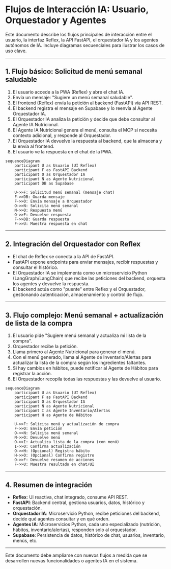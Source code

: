 # Flujos de Interacción IA: Usuario, Orquestador y Agentes

Este documento describe los flujos principales de interacción entre el usuario, la interfaz Reflex, la API FastAPI, el orquestador IA y los agentes autónomos de IA. Incluye diagramas secuenciales para ilustrar los casos de uso clave.

---

## 1. Flujo básico: Solicitud de menú semanal saludable

1. El usuario accede a la PWA (Reflex) y abre el chat IA.
2. Envía un mensaje: "Sugiere un menú semanal saludable".
3. El frontend (Reflex) envía la petición al backend (FastAPI) vía API REST.
4. El backend registra el mensaje en Supabase y lo reenvía al Agente Orquestador IA.
5. El Orquestador IA analiza la petición y decide que debe consultar al Agente IA Nutricional.
6. El Agente IA Nutricional genera el menú, consulta el MCP si necesita contexto adicional, y responde al Orquestador.
7. El Orquestador IA devuelve la respuesta al backend, que la almacena y la envía al frontend.
8. El usuario ve la respuesta en el chat de la PWA.

```mermaid
sequenceDiagram
    participant U as Usuario (UI Reflex)
    participant F as FastAPI Backend
    participant O as Orquestador IA
    participant N as Agente Nutricional
    participant DB as Supabase

    U->>F: Solicitud menú semanal (mensaje chat)
    F->>DB: Guarda mensaje
    F->>O: Envía mensaje a Orquestador
    O->>N: Solicita menú semanal
    N->>O: Respuesta menú
    O->>F: Devuelve respuesta
    F->>DB: Guarda respuesta
    F->>U: Muestra respuesta en chat
```

---

## 2. Integración del Orquestador con Reflex

- El chat de Reflex se conecta a la API de FastAPI.
- FastAPI expone endpoints para enviar mensajes, recibir respuestas y consultar el histórico.
- El Orquestador IA se implementa como un microservicio Python (LangGraph/LangChain) que recibe las peticiones del backend, orquesta los agentes y devuelve la respuesta.
- El backend actúa como "puente" entre Reflex y el Orquestador, gestionando autenticación, almacenamiento y control de flujo.

---

## 3. Flujo complejo: Menú semanal + actualización de lista de la compra

1. El usuario pide "Sugiere menú semanal y actualiza mi lista de la compra".
2. Orquestador recibe la petición.
3. Llama primero al Agente Nutricional para generar el menú.
4. Con el menú generado, llama al Agente de Inventario/Alertas para actualizar la lista de la compra según los ingredientes faltantes.
5. Si hay cambios en hábitos, puede notificar al Agente de Hábitos para registrar la acción.
6. El Orquestador recopila todas las respuestas y las devuelve al usuario.

```mermaid
sequenceDiagram
    participant U as Usuario (UI Reflex)
    participant F as FastAPI Backend
    participant O as Orquestador IA
    participant N as Agente Nutricional
    participant I as Agente Inventario/Alertas
    participant H as Agente de Hábitos

    U->>F: Solicita menú y actualización de compra
    F->>O: Envía petición
    O->>N: Solicita menú semanal
    N->>O: Devuelve menú
    O->>I: Actualiza lista de la compra (con menú)
    I->>O: Confirma actualización
    O->>H: (Opcional) Registra hábito
    H->>O: (Opcional) Confirma registro
    O->>F: Devuelve resumen de acciones
    F->>U: Muestra resultado en chat/UI
```

---

## 4. Resumen de integración

- **Reflex**: UI reactiva, chat integrado, consume API REST.
- **FastAPI**: Backend central, gestiona usuarios, datos, histórico y orquestación.
- **Orquestador IA**: Microservicio Python, recibe peticiones del backend, decide qué agentes consultar y en qué orden.
- **Agentes IA**: Microservicios Python, cada uno especializado (nutrición, hábitos, inventario/alertas), responden solo al orquestador.
- **Supabase**: Persistencia de datos, histórico de chat, usuarios, inventario, menús, etc.

---

Este documento debe ampliarse con nuevos flujos a medida que se desarrollen nuevas funcionalidades o agentes IA en el sistema.
